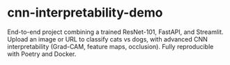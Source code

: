 # cnn-interpretability-demo
End-to-end project combining a trained ResNet-101, FastAPI, and Streamlit. Upload an image or URL to classify cats vs dogs, with advanced CNN interpretability (Grad-CAM, feature maps, occlusion). Fully reproducible with Poetry and Docker.
